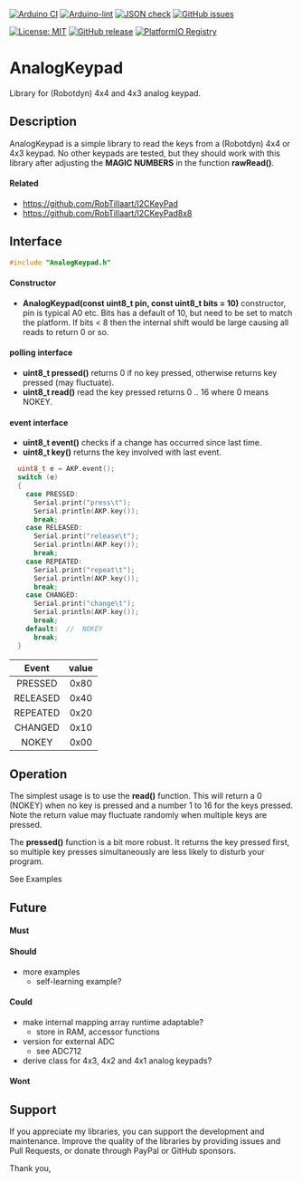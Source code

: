 
[![Arduino CI](https://github.com/RobTillaart/AnalogKeypad/workflows/Arduino%20CI/badge.svg)](https://github.com/marketplace/actions/arduino_ci)
[![Arduino-lint](https://github.com/RobTillaart/AnalogKeypad/actions/workflows/arduino-lint.yml/badge.svg)](https://github.com/RobTillaart/AnalogKeypad/actions/workflows/arduino-lint.yml)
[![JSON check](https://github.com/RobTillaart/AnalogKeypad/actions/workflows/jsoncheck.yml/badge.svg)](https://github.com/RobTillaart/AnalogKeypad/actions/workflows/jsoncheck.yml)
[![GitHub issues](https://img.shields.io/github/issues/RobTillaart/AnalogKeypad.svg)](https://github.com/RobTillaart/AnalogKeypad/issues)

[![License: MIT](https://img.shields.io/badge/license-MIT-green.svg)](https://github.com/RobTillaart/AnalogKeypad/blob/master/LICENSE)
[![GitHub release](https://img.shields.io/github/release/RobTillaart/AnalogKeypad.svg?maxAge=3600)](https://github.com/RobTillaart/AnalogKeypad/releases)
[![PlatformIO Registry](https://badges.registry.platformio.org/packages/robtillaart/library/AnalogKeypad.svg)](https://registry.platformio.org/libraries/robtillaart/AnalogKeypad)


# AnalogKeypad

Library for (Robotdyn) 4x4 and 4x3 analog keypad.


## Description

AnalogKeypad is a simple library to read the keys from a (Robotdyn) 4x4 or 4x3 keypad.
No other keypads are tested, but they should work with this library after adjusting
the **MAGIC NUMBERS** in the function **rawRead()**.


#### Related

- https://github.com/RobTillaart/I2CKeyPad
- https://github.com/RobTillaart/I2CKeyPad8x8


## Interface

```cpp
#include "AnalogKeypad.h"
```


#### Constructor

- **AnalogKeypad(const uint8_t pin, const uint8_t bits = 10)** constructor, pin is typical A0 etc.
Bits has a default of 10, but need to be set to match the platform.
If bits < 8 then the internal shift would be large causing all reads to return 0 or so.


#### polling interface

- **uint8_t pressed()** returns 0 if no key pressed, otherwise returns key pressed (may fluctuate).
- **uint8_t read()** read the key pressed returns 0 .. 16 where 0 means NOKEY.


#### event interface

- **uint8_t event()** checks if a change has occurred since last time.
- **uint8_t key()** returns the key involved with last event.

```cpp
  uint8_t e = AKP.event();
  switch (e)
  {
    case PRESSED:
      Serial.print("press\t");
      Serial.println(AKP.key());
      break;
    case RELEASED:
      Serial.print("release\t");
      Serial.println(AKP.key());
      break;
    case REPEATED:
      Serial.print("repeat\t");
      Serial.println(AKP.key());
      break;
    case CHANGED:
      Serial.print("change\t");
      Serial.println(AKP.key());
      break;
    default:  //  NOKEY
      break;
  }
```

|  Event     |  value  |
|:----------:|:-------:|
|  PRESSED   |   0x80  |
|  RELEASED  |   0x40  |
|  REPEATED  |   0x20  |
|  CHANGED   |   0x10  |
|  NOKEY     |   0x00  |


## Operation

The simplest usage is to use the **read()** function.
This will return a 0 (NOKEY) when no key is pressed and
a number 1 to 16 for the keys pressed. Note the return value may
fluctuate randomly when multiple keys are pressed.

The **pressed()** function is a bit more robust.
It returns the key pressed first, so multiple key presses simultaneously
are less likely to disturb your program.

See Examples


## Future

#### Must

#### Should

- more examples
  - self-learning example?

#### Could

- make internal mapping array runtime adaptable?
  - store in RAM, accessor functions
- version for external ADC
  - see ADC712
- derive class for 4x3, 4x2 and 4x1 analog keypads?

#### Wont


## Support

If you appreciate my libraries, you can support the development and maintenance.
Improve the quality of the libraries by providing issues and Pull Requests, or
donate through PayPal or GitHub sponsors.

Thank you,


